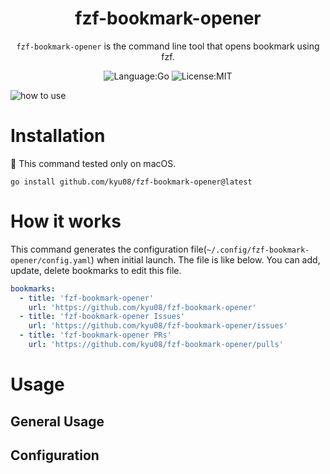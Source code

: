 <div align="center">

# fzf-bookmark-opener

`fzf-bookmark-opener` is the command line tool that opens bookmark using fzf.

![Language:Go](https://img.shields.io/static/v1?label=Language&message=Go&color=blue&style=flat-square)
![License:MIT](https://img.shields.io/static/v1?label=License&message=MIT&color=blue&style=flat-square)

</div>

![how to use](https://user-images.githubusercontent.com/49891479/218272272-e693c10d-c810-458a-bf46-9c3a4a2fe45a.gif)

# Installation
🚨 This command tested only on macOS.

```
go install github.com/kyu08/fzf-bookmark-opener@latest
```

# How it works
This command generates the configuration file(`~/.config/fzf-bookmark-opener/config.yaml`) when initial launch.
The file is like below. You can add, update, delete bookmarks to edit this file.

```yaml
bookmarks:
  - title: 'fzf-bookmark-opener'
    url: 'https://github.com/kyu08/fzf-bookmark-opener'
  - title: 'fzf-bookmark-opener Issues'
    url: 'https://github.com/kyu08/fzf-bookmark-opener/issues'
  - title: 'fzf-bookmark-opener PRs'
    url: 'https://github.com/kyu08/fzf-bookmark-opener/pulls'
```

# Usage
## General Usage
## Configuration
